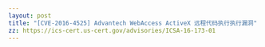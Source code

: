 ```yaml
---
layout: post
title: "[CVE-2016-4525] Advantech WebAccess ActiveX 远程代码执行执行漏洞"
zz: https://ics-cert.us-cert.gov/advisories/ICSA-16-173-01
---
```

